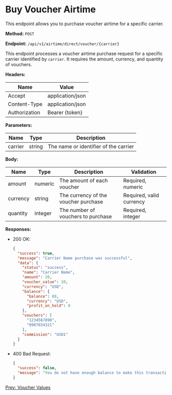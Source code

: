 # Buy Voucher Airtime

This endpoint allows you to purchase voucher airtime for a specific carrier.

**Method:** `POST`

**Endpoint:** `/api/v1/airtime/direct/voucher/{carrier}`

This endpoint processes a voucher airtime purchase request for a specific carrier identified by `carrier`. It requires the amount, currency, and quantity of vouchers.

**Headers:**

| Name          | Value            |
|---------------|------------------|
| Accept        | application/json |
| Content-Type  | application/json |
| Authorization | Bearer {token}   |

**Parameters:**

| Name    | Type    | Description                       |
|---------|---------|-----------------------------------|
| carrier | string  | The name or identifier of the carrier |

**Body:**

| Name     | Type    | Description                             | Validation                   |
|----------|---------|-----------------------------------------|------------------------------|
| amount   | numeric | The amount of each voucher              | Required, numeric            |
| currency | string  | The currency of the voucher purchase    | Required, valid currency     |
| quantity | integer | The number of vouchers to purchase      | Required, integer            |

**Responses:**

- 200 OK:
  ```json
  {
    "success": true,
    "message": "Carrier Name purchase was successful",
    "data": {
      "status": "success",
      "name": "Carrier Name",
      "amount": 20,
      "voucher_value": 10,
      "currency": "USD",
      "balance": {
        "balance": 80,
        "currency": "USD",
        "profit_on_hold": 0
      },
      "vouchers": [
        "1234567890",
        "0987654321"
      ],
      "commission": "USD1"
    }
  }
  ```

- 400 Bad Request:
  ```json
  {
    "success": false,
    "message": "You do not have enough balance to make this transaction."
  }
  ```

[Prev: Voucher Values](./voucher-values.md)